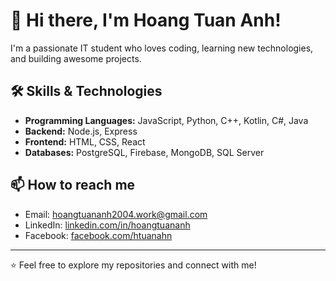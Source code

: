 # 👋 Hi there, I'm Hoang Tuan Anh!

I'm a passionate IT student who loves coding, learning new technologies, and building awesome projects.

## 🛠️ Skills & Technologies
- **Programming Languages:** JavaScript, Python, C++, Kotlin, C#, Java
- **Backend:** Node.js, Express
- **Frontend:** HTML, CSS, React
- **Databases:** PostgreSQL, Firebase, MongoDB, SQL Server


## 📫 How to reach me
- Email: hoangtuananh2004.work@gmail.com
- LinkedIn: [linkedin.com/in/hoangtuananh](https://www.linkedin.com/in/hoangtuananh2004/)
- Facebook: [facebook.com/htuanahn](https://www.facebook.com/htuanahn)

---

⭐️ Feel free to explore my repositories and connect with me!
